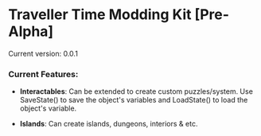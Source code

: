 # Traveller Time Modding Kit [Pre-Alpha]

Current version: 0.0.1

### Current Features:

- **Interactables**: Can be extended to create custom puzzles/system. Use SaveState() to save the object's variables and LoadState() to load the object's variable.

- **Islands**: Can create islands, dungeons, interiors & etc.

